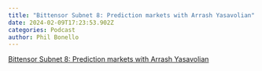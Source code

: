 ```yaml
---
title: "Bittensor Subnet 8: Prediction markets with Arrash Yasavolian"
date: 2024-02-09T17:23:53.902Z
categories: Podcast
author: Phil Bonello
---
```

[Bittensor Subnet 8: Prediction markets with Arrash Yasavolian](https://open.spotify.com/episode/4YnQv7vbYTp81I4m4H7Tcj)